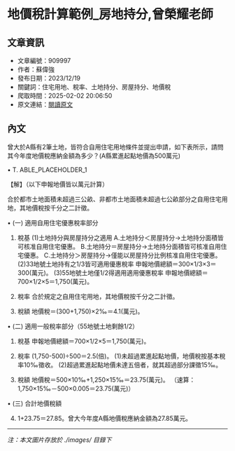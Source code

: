 # 地價稅計算範例_房地持分,曾榮耀老師

## 文章資訊
- 文章編號：909997
- 作者：蘇偉強
- 發布日期：2023/12/19
- 關鍵詞：住宅用地、稅率、土地持分、房屋持分、地價稅
- 爬取時間：2025-02-02 20:06:50
- 原文連結：[閱讀原文](https://real-estate.get.com.tw/Columns/detail.aspx?no=909997)

## 內文
曾大於A縣有2筆土地，皆符合自用住宅用地條件並提出申請，如下表所示，請問其今年度地價稅應納金額為多少？(A縣累進起點地價為500萬元)

• T. ABLE_PLACEHOLDER_1

【解】（以下申報地價皆以萬元計算）

合於都市土地面積未超過三公畝、非都市土地面積未超過七公畝部分之自用住宅用地，其地價稅按千分之二計徵。

• (一) 適用自用住宅優惠稅率部分

1. 稅基 (1)土地持分與房屋持分之適用 A.土地持分＜房屋持分→土地持分面積皆可核准自用住宅優惠。 B.土地持分＝房屋持分→土地持分面積皆可核准自用住宅優惠。 C.土地持分＞房屋持分→僅能以房屋持分比例核准自用住宅優惠。 (2)33地號土地持有之1/3皆可適用優惠稅率 申報地價總額＝300×1/3×3＝300(萬元)。 (3)55地號土地僅1/2得適用適用優惠稅率 申報地價總額＝700×1/2×5＝1,750(萬元)。

2. 稅率 合於規定之自用住宅用地，其地價稅按千分之二計徵。

3. 稅額 地價稅＝(300+1,750)×2‰＝4.1(萬元)。

• (二) 適用一般稅率部分（55地號土地剩餘1/2）

1. 稅基 申報地價總額＝700×1/2×5＝1,750(萬元)。

2. 稅率 (1,750-500)÷500＝2.5(倍)。 (1)未超過累進起點地價，地價稅按基本稅率10‰徵收。 (2)超過累進起點地價未達五倍者，就其超過部分課徵15‰。

3. 稅額 地價稅＝500×10‰+1,250×15‰＝23.75(萬元)。 （速算：1,750×15‰－500×0.005＝23.75(萬元)）

• (三) 合計地價稅額

4. 1+23.75＝27.85。曾大今年度A縣地價稅應納金額為27.85萬元。
---
*注：本文圖片存放於 ./images/ 目錄下*
